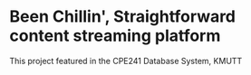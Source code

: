 # Been Chillin', Straightforward content streaming platform
This project featured in the CPE241 Database System, KMUTT
